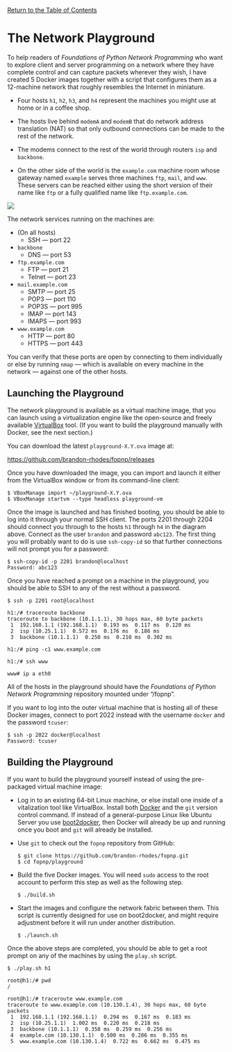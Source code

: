 [Return to the Table of Contents](https://github.com/brandon-rhodes/fopnp#readme)

# The Network Playground

To help readers of *Foundations of Python Network Programming* who want
to explore client and server programming on a network where they have
complete control and can capture packets wherever they wish, I have
created 5 Docker images together with a script that configures them as a
12-machine network that roughly resembles the Internet in miniature.

  * Four hosts `h1`, `h2`, `h3`, and `h4` represent the machines you
    might use at home or in a coffee shop.

  * The hosts live behind `modemA` and `modemB` that do network address
    translation (NAT) so that only outbound connections can be made to
    the rest of the network.

  * The modems connect to the rest of the world through routers `isp`
    and `backbone`.

  * On the other side of the world is the `example.com` machine room
    whose gateway named `example` serves three machines `ftp`, `mail`,
    and `www`.  These servers can be reached either using the short
    version of their name like `ftp` or a fully qualified name like
    `ftp.example.com`.

<img src="https://raw.githubusercontent.com/brandon-rhodes/fopnp/m/diagrams/playground.png">

The network services running on the machines are:

  * (On all hosts)
    * SSH — port 22
  * `backbone`
    * DNS — port 53
  * `ftp.example.com`
    * FTP — port 21
    * Telnet — port 23
  * `mail.example.com`
    * SMTP — port 25
    * POP3 — port 110
    * POP3S — port 995
    * IMAP — port 143
    * IMAPS — port 993
  * `www.example.com`
    * HTTP — port 80
    * HTTPS — port 443

You can verify that these ports are open by connecting to them
individually or else by running `nmap` — which is available on every
machine in the network — against one of the other hosts.

## Launching the Playground

The network playground is available as a virtual machine image, that you
can launch using a virtualization engine like the open-source and freely
available [VirtualBox](https://www.virtualbox.org/) tool.  (If you want
to build the playground manually with Docker, see the next section.)

You can download the latest `playground-X.Y.ova` image at:

https://github.com/brandon-rhodes/fopnp/releases

Once you have downloaded the image, you can import and launch it either
from the VirtualBox window or from its command-line client:

    $ VBoxManage import ~/playground-X.Y.ova
    $ VBoxManage startvm --type headless playground-vm

Once the image is launched and has finished booting, you should be able
to log into it through your normal SSH client.  The ports 2201 through
2204 should connect you through to the hosts `h1` through `h4` in the
diagram above.  Connect as the user `brandon` and password `abc123`.
The first thing you will probably want to do is use `ssh-copy-id` so
that further connections will not prompt you for a password:

    $ ssh-copy-id -p 2201 brandon@localhost
    Password: abc123

Once you have reached a prompt on a machine in the playground, you
should be able to SSH to any of the rest without a password.

    $ ssh -p 2201 root@localhost

    h1:/# traceroute backbone
    traceroute to backbone (10.1.1.1), 30 hops max, 60 byte packets
     1  192.168.1.1 (192.168.1.1)  0.193 ms  0.117 ms  0.120 ms
     2  isp (10.25.1.1)  0.572 ms  0.176 ms  0.186 ms
     3  backbone (10.1.1.1)  0.250 ms  0.210 ms  0.302 ms

    h1:/# ping -c1 www.example.com

    h1:/# ssh www

    www# ip a eth0

All of the hosts in the playground should have the *Foundations of
Python Network Programming* repository mounted under “/fopnp”.

If you want to log into the outer virtual machine that is hosting all of
these Docker images, connect to port 2022 instead with the username
`docker` and the password `tcuser`:

    $ ssh -p 2022 docker@localhost
    Password: tcuser

## Building the Playground

If you want to build the playground yourself instead of using the
pre-packaged virtual machine image:

  * Log in to an existing 64-bit Linux machine, or else install one
    inside of a vitalization tool like VirtualBox.  Install both
    [Docker](https://www.docker.com/) and the `git` version control
    command.  If instead of a general-purpose Linux like Ubuntu Server
    you use [boot2docker](https://github.com/boot2docker/boot2docker),
    then Docker will already be up and running once you boot and `git`
    will already be installed.

  * Use `git` to check out the `fopnp` repository from GitHub:

        $ git clone https://github.com/brandon-rhodes/fopnp.git
        $ cd fopnp/playground

  * Build the five Docker images.  You will need `sudo` access to the
    root account to perform this step as well as the following step.

        $ ./build.sh

  * Start the images and configure the network fabric between them.
    This script is currently designed for use on boot2docker, and might
    require adjustment before it will run under another distribution.

        $ ./launch.sh

Once the above steps are completed, you should be able to get a root
prompt on any of the machines by using the `play.sh` script.

    $ ./play.sh h1

    root@h1:/# pwd
    /

    root@h1:/# traceroute www.example.com
    traceroute to www.example.com (10.130.1.4), 30 hops max, 60 byte packets
     1  192.168.1.1 (192.168.1.1)  0.294 ms  0.167 ms  0.183 ms
     2  isp (10.25.1.1)  1.002 ms  0.220 ms  0.218 ms
     3  backbone (10.1.1.1)  0.358 ms  0.259 ms  0.256 ms
     4  example.com (10.130.1.1)  0.500 ms  0.286 ms  0.355 ms
     5  www.example.com (10.130.1.4)  0.722 ms  0.662 ms  0.475 ms

